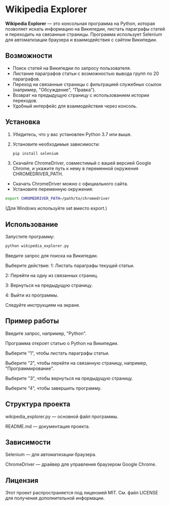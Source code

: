 # Wikipedia Explorer

**Wikipedia Explorer** — это консольная программа на Python, которая позволяет искать информацию на Википедии, листать параграфы статей и переходить на связанные страницы. Программа использует Selenium для автоматизации браузера и взаимодействия с сайтом Википедии.

## Возможности

- Поиск статей на Википедии по запросу пользователя.
- Листание параграфов статьи с возможностью вывода групп по 20 параграфов.
- Переход на связанные страницы с фильтрацией служебных ссылок (например, "Обсуждение", "Правка").
- Возврат на предыдущую страницу с использованием истории переходов.
- Удобный интерфейс для взаимодействия через консоль.

## Установка

1. Убедитесь, что у вас установлен Python 3.7 или выше.
2. Установите необходимые зависимости:

   ```bash
   pip install selenium
   
3. Скачайте ChromeDriver, совместимый с вашей версией Google Chrome, и укажите путь к нему в переменной окружения CHROMEDRIVER_PATH.
- Скачать ChromeDriver можно с официального сайта.
- Установите переменную окружения:

```bash
export CHROMEDRIVER_PATH=/path/to/chromedriver
```

(Для Windows используйте set вместо export.)

## Использование
Запустите программу:

```bash
python wikipedia_explorer.py
```

Введите запрос для поиска на Википедии.

Выберите действие:
1: Листать параграфы текущей статьи.

2: Перейти на одну из связанных страниц.

3: Вернуться на предыдущую страницу.

4: Выйти из программы.

Следуйте инструкциям на экране.

## Пример работы
Введите запрос, например, "Python".

Программа откроет статью о Python на Википедии.

Выберите "1", чтобы листать параграфы статьи.

Выберите "2", чтобы перейти на связанную страницу, например, "Программирование".

Выберите "3", чтобы вернуться на предыдущую страницу.

Выберите "4", чтобы завершить программу.

 ## Структура проекта
wikipedia_explorer.py — основной файл программы.

README.md — документация проекта.

## Зависимости
Selenium — для автоматизации браузера.

ChromeDriver — драйвер для управления браузером Google Chrome.

## Лицензия
Этот проект распространяется под лицензией MIT. См. файл LICENSE для получения дополнительной информации.
